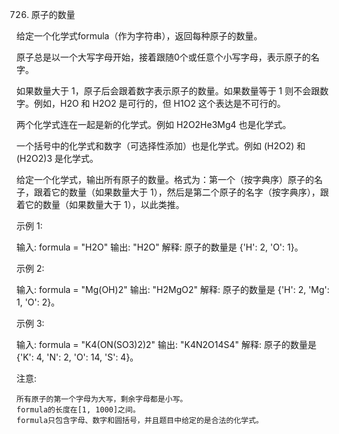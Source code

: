 726. 原子的数量

给定一个化学式formula（作为字符串），返回每种原子的数量。

原子总是以一个大写字母开始，接着跟随0个或任意个小写字母，表示原子的名字。

如果数量大于 1，原子后会跟着数字表示原子的数量。如果数量等于 1 则不会跟数字。例如，H2O 和 H2O2 是可行的，但 H1O2 这个表达是不可行的。

两个化学式连在一起是新的化学式。例如 H2O2He3Mg4 也是化学式。

一个括号中的化学式和数字（可选择性添加）也是化学式。例如 (H2O2) 和 (H2O2)3 是化学式。

给定一个化学式，输出所有原子的数量。格式为：第一个（按字典序）原子的名子，跟着它的数量（如果数量大于 1），然后是第二个原子的名字（按字典序），跟着它的数量（如果数量大于 1），以此类推。

示例 1:

输入:
formula = "H2O"
输出: "H2O"
解释:
原子的数量是 {'H': 2, 'O': 1}。

示例 2:

输入:
formula = "Mg(OH)2"
输出: "H2MgO2"
解释:
原子的数量是 {'H': 2, 'Mg': 1, 'O': 2}。

示例 3:

输入:
formula = "K4(ON(SO3)2)2"
输出: "K4N2O14S4"
解释:
原子的数量是 {'K': 4, 'N': 2, 'O': 14, 'S': 4}。

注意:

    所有原子的第一个字母为大写，剩余字母都是小写。
    formula的长度在[1, 1000]之间。
    formula只包含字母、数字和圆括号，并且题目中给定的是合法的化学式。


